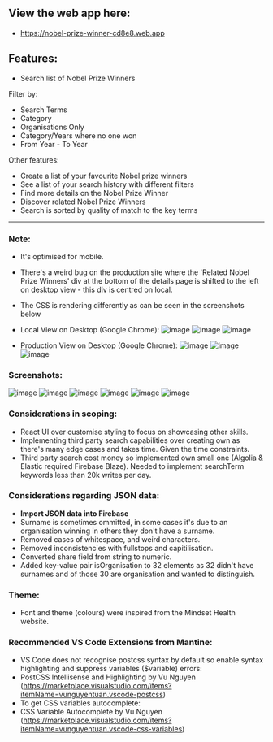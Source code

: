 ## View the web app here: ##
- https://nobel-prize-winner-cd8e8.web.app

## Features: ##
- Search list of Nobel Prize Winners

Filter by:
- Search Terms
- Category
- Organisations Only
- Category/Years where no one won
- From Year - To Year

Other features:
- Create a list of your favourite Nobel prize winners
- See a list of your search history with different filters
- Find more details on the Nobel Prize Winner
- Discover related Nobel Prize Winners
- Search is sorted by quality of match to the key terms

----------------------------------------------------------------------

### Note: ###
- It's optimised for mobile.
- There's a weird bug on the production site where the 'Related Nobel Prize Winners' div at the bottom of the details page is shifted to the left on desktop view - this div is centred on local.
- The CSS is rendering differently as can be seen in the screenshots below
- Local View on Desktop (Google Chrome):
![image](https://github.com/ItsMattG/nobel-prize-winner/assets/63543270/1703d3f6-d901-4262-88cc-06bf5610ccb6)
![image](https://github.com/ItsMattG/nobel-prize-winner/assets/63543270/7b385921-4d6c-4a6d-9725-5066ed5b9d52)
![image](https://github.com/ItsMattG/nobel-prize-winner/assets/63543270/1f2a38ae-2436-4d5e-b954-88221fc44f40)

- Production View on Desktop (Google Chrome):
![image](https://github.com/ItsMattG/nobel-prize-winner/assets/63543270/ac9bd133-d5c7-463b-8b10-fc79016cc940)
![image](https://github.com/ItsMattG/nobel-prize-winner/assets/63543270/1d72f537-82de-4d3d-921a-82d86e743123)
![image](https://github.com/ItsMattG/nobel-prize-winner/assets/63543270/2df6ecbf-d786-4831-8aa6-1d148d65d8cb)


### Screenshots: ###
![image](https://github.com/ItsMattG/nobel-prize-winner/assets/63543270/54822e07-5b46-4f4f-bd9d-73041ca9d1dc)
![image](https://github.com/ItsMattG/nobel-prize-winner/assets/63543270/36a7fbe0-7fda-4ea0-a0e4-4b5388bd2f5e)
![image](https://github.com/ItsMattG/nobel-prize-winner/assets/63543270/605ddda5-1bae-4026-95ab-db09c6e15b3c)
![image](https://github.com/ItsMattG/nobel-prize-winner/assets/63543270/d7046a2c-a093-4cfd-a518-f0f83e8f5816)
![image](https://github.com/ItsMattG/nobel-prize-winner/assets/63543270/cf4b7b5e-8535-4d36-9e7e-a2c16747587f)
![image](https://github.com/ItsMattG/nobel-prize-winner/assets/63543270/991d60ba-2245-434c-9363-3362d1b2f83a)

### Considerations in scoping: ###
- React UI over customise styling to focus on showcasing other skills.
- Implementing third party search capabilities over creating own as there's many edge cases and takes time. Given the time constraints.
- Third party search cost money so implemented own small one (Algolia & Elastic required Firebase Blaze). Needed to implement searchTerm keywords less than 20k writes per day.

### Considerations regarding JSON data: ###
- **Import JSON data into Firebase**
- Surname is sometimes ommitted, in some cases it's due to an organisation winning in others they don't have a surname.
- Removed cases of whitespace, and weird characters.
- Removed inconsistencies with fullstops and capitilisation.
- Converted share field from string to numeric.
- Added key-value pair isOrganisation to 32 elements as 32 didn't have surnames and of those 30 are organisation and wanted to distinguish.

### Theme: ###
- Font and theme (colours) were inspired from the Mindset Health website.

### Recommended VS Code Extensions from Mantine: ###
- VS Code does not recognise postcss syntax by default so enable syntax highlighting and suppress variables ($variable) errors:
- PostCSS Intellisense and Highlighting by Vu Nguyen (https://marketplace.visualstudio.com/items?itemName=vunguyentuan.vscode-postcss)
- To get CSS variables autocomplete:
- CSS Variable Autocomplete by Vu Nguyen (https://marketplace.visualstudio.com/items?itemName=vunguyentuan.vscode-css-variables)
